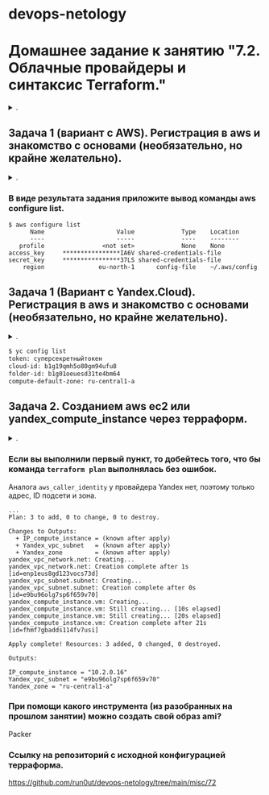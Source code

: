 devops-netology
===============

# Домашнее задание к занятию "7.2. Облачные провайдеры и синтаксис Terraform."

<details><summary>.</summary>

> Зачастую разбираться в новых инструментах гораздо интересней понимая то, как они работают изнутри. 
Поэтому в рамках первого *необязательного* задания предлагается завести свою учетную запись в AWS (Amazon Web Services) или Yandex.Cloud.
Идеально будет познакомится с обоими облаками, потому что они отличаются. 

</details>

## Задача 1 (вариант с AWS). Регистрация в aws и знакомство с основами (необязательно, но крайне желательно).

<details><summary>.</summary>

> Остальные задания можно будет выполнять и без этого аккаунта, но с ним можно будет увидеть полный цикл процессов. 
> 
> AWS предоставляет достаточно много бесплатных ресурсов в первых год после регистрации, подробно описано [здесь](https://aws.amazon.com/free/).
> 1. Создайте аккаут aws.
> 1. Установите c aws-cli https://aws.amazon.com/cli/.
> 1. Выполните первичную настройку aws-sli https://docs.aws.amazon.com/cli/latest/userguide/cli-configure-quickstart.html.
> 1. Создайте IAM политику для терраформа c правами
>     * AmazonEC2FullAccess
>     * AmazonS3FullAccess
>     * AmazonDynamoDBFullAccess
>     * AmazonRDSFullAccess
>     * CloudWatchFullAccess
>     * IAMFullAccess
> 1. Добавьте переменные окружения 
>     ```
>     export AWS_ACCESS_KEY_ID=(your access key id)
>     export AWS_SECRET_ACCESS_KEY=(your secret access key)
>     ```
> 1. Создайте, остановите и удалите ec2 инстанс (любой с пометкой `free tier`) через веб интерфейс. 
> 
> В виде результата задания приложите вывод команды `aws configure list`.

</details>

### В виде результата задания приложите вывод команды aws configure list.
```log
$ aws configure list
      Name                    Value             Type    Location
      ----                    -----             ----    --------
   profile                <not set>             None    None
access_key     ****************IA6V shared-credentials-file
secret_key     ****************37LS shared-credentials-file
    region               eu-north-1      config-file    ~/.aws/config
```

## Задача 1 (Вариант с Yandex.Cloud). Регистрация в aws и знакомство с основами (необязательно, но крайне желательно).

<details><summary>.</summary>

> 1. Подробная инструкция на русском языке содержится [здесь](https://cloud.yandex.ru/docs/solutions/infrastructure-management/terraform-quickstart).
> 2. Обратите внимание на период бесплатного использования после регистрации аккаунта. 
> 3. Используйте раздел "Подготовьте облако к работе" для регистрации аккаунта. Далее раздел "Настройте провайдер" для подготовки базового терраформ конфига.
> 4. Воспользуйтесь [инструкцией](https://registry.terraform.io/providers/yandex-cloud/yandex/latest/docs) на сайте терраформа, что бы не указывать авторизационный токен в коде, а терраформ провайдер брал его из переменных окружений.

</details>

```bash
$ yc config list
token: суперсекретныйтокен
cloud-id: b1g19qmh5o80gm94ufu8
folder-id: b1g01oeuesd31te4bm64
compute-default-zone: ru-central1-a
```

## Задача 2. Созданием aws ec2 или yandex_compute_instance через терраформ. 

<details><summary>.</summary>

> 1. В каталоге `terraform` вашего основного репозитория, который был создан в начале курсе, создайте файл `main.tf` и `versions.tf`.
> 2. Зарегистрируйте провайдер 
>    1. для [aws](https://registry.terraform.io/providers/hashicorp/aws/latest/docs). В файл `main.tf` добавьте блок `provider`, а в `versions.tf` блок `terraform` с вложенным блоком `required_providers`. Укажите любой выбранный вами регион внутри блока `provider`.
>    2. либо для [yandex.cloud](https://registry.terraform.io/providers/yandex-cloud/yandex/latest/docs). Подробную инструкцию можно найти [здесь](https://cloud.yandex.ru/docs/solutions/infrastructure-management/terraform-quickstart).
> 3. Внимание! В гит репозиторий нельзя пушить ваши личные ключи доступа к аккаунту. Поэтому в предыдущем задании мы указывали их в виде переменных окружения. 
> 4. В файле `main.tf` воспользуйтесь блоком `data "aws_ami` для поиска ami образа последнего Ubuntu.  
> 5. В файле `main.tf` создайте рессурс 
>    1. либо [ec2 instance](https://registry.terraform.io/providers/hashicorp/aws/latest/docs/resources/instance).
>    Постарайтесь указать как можно больше параметров для его определения. Минимальный набор параметров указан в первом блоке `Example Usage`, но желательно, указать большее количество параметров.
>    2. либо [yandex_compute_image](https://registry.terraform.io/providers/yandex-cloud/yandex/latest/docs/resources/compute_image).
> 6. Также в случае использования aws:
>    1. Добавьте data-блоки `aws_caller_identity` и `aws_region`.
>    2. В файл `outputs.tf` поместить блоки `output` с данными об используемых в данный момент: 
>        * AWS account ID,
>        * AWS user ID,
>        * AWS регион, который используется в данный момент, 
>        * Приватный IP ec2 инстансы,
>        * Идентификатор подсети в которой создан инстанс.  
> 7. Если вы выполнили первый пункт, то добейтесь того, что бы команда `terraform plan` выполнялась без ошибок. 
> 
> 
> В качестве результата задания предоставьте:
> 1. Ответ на вопрос: при помощи какого инструмента (из разобранных на прошлом занятии) можно создать свой образ ami?
> 1. Ссылку на репозиторий с исходной конфигурацией терраформа. 

</details> 

### Если вы выполнили первый пункт, то добейтесь того, что бы команда `terraform plan` выполнялась без ошибок. 

Аналога `aws_caller_identity` у провайдера Yandex нет, поэтому только адрес, ID подсети и зона.
```log
...
Plan: 3 to add, 0 to change, 0 to destroy.

Changes to Outputs:
  + IP_compute_instance = (known after apply)
  + Yandex_vpc_subnet   = (known after apply)
  + Yandex_zone         = (known after apply)
yandex_vpc_network.net: Creating...
yandex_vpc_network.net: Creation complete after 1s [id=enp1eus8gd123vocs73d]
yandex_vpc_subnet.subnet: Creating...
yandex_vpc_subnet.subnet: Creation complete after 0s [id=e9bu96olg7sp6f659v70]
yandex_compute_instance.vm: Creating...
yandex_compute_instance.vm: Still creating... [10s elapsed]
yandex_compute_instance.vm: Still creating... [20s elapsed]
yandex_compute_instance.vm: Creation complete after 21s [id=fhmf7gbadds114fv7usi]

Apply complete! Resources: 3 added, 0 changed, 0 destroyed.

Outputs:

IP_compute_instance = "10.2.0.16"
Yandex_vpc_subnet = "e9bu96olg7sp6f659v70"
Yandex_zone = "ru-central1-a"
```

### При помощи какого инструмента (из разобранных на прошлом занятии) можно создать свой образ ami?

Packer

### Ссылку на репозиторий с исходной конфигурацией терраформа. 

https://github.com/run0ut/devops-netology/tree/main/misc/72
